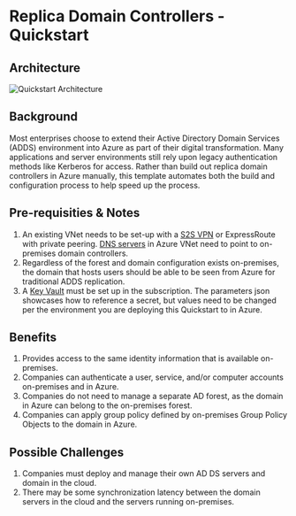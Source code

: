 # Replica Domain Controllers - Quickstart

## Architecture
![Quickstart Architecture](https://contentsharing1.blob.core.windows.net/content/1-replicaDcs-quickstart.jpg)

## Background
Most enterprises choose to extend their Active Directory Domain Services (ADDS) environment into Azure as part of their digital transformation. Many applications and server environments still rely upon legacy authentication methods like Kerberos for access. Rather than build out replica domain controllers in Azure manually, this template automates both the build and configuration process to help speed up the process. 

## Pre-requisities & Notes
1) An existing VNet needs to be set-up with a [S2S VPN](https://github.com/Azure/azure-quickstart-templates/tree/master/101-site-to-site-vpn-create) or ExpressRoute with private peering. [DNS servers](https://docs.microsoft.com/en-us/azure/virtual-network/manage-virtual-network#change-dns-servers) in Azure VNet need to point to on-premises domain controllers.
2) Regardless of the forest and domain configuration exists on-premises, the domain that hosts users should be able to be seen from Azure for traditional ADDS replication.
3) A [Key Vault](https://docs.microsoft.com/en-us/azure/key-vault/quick-create-portal) must be set up in the subscription. The parameters json showcases how to reference a secret, but values need to be changed per the environment you are deploying this Quickstart to in Azure.

## Benefits
1) Provides access to the same identity information that is available on-premises.
2) Companies can authenticate a user, service, and/or computer accounts on-premises and in Azure.
3) Companies do not need to manage a separate AD forest, as the domain in Azure can belong to the on-premises forest.
4) Companies can apply group policy defined by on-premises Group Policy Objects to the domain in Azure.

## Possible Challenges
1) Companies must deploy and manage their own AD DS servers and domain in the cloud.
2) There may be some synchronization latency between the domain servers in the cloud and the servers running on-premises.
